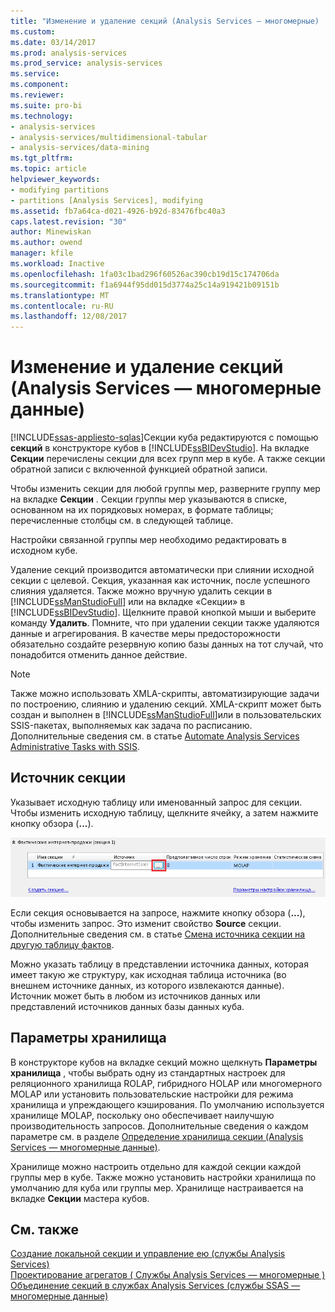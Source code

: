 ```yaml
---
title: "Изменение и удаление секций (Analysis Services — многомерные) | Документы Microsoft"
ms.custom: 
ms.date: 03/14/2017
ms.prod: analysis-services
ms.prod_service: analysis-services
ms.service: 
ms.component: 
ms.reviewer: 
ms.suite: pro-bi
ms.technology:
- analysis-services
- analysis-services/multidimensional-tabular
- analysis-services/data-mining
ms.tgt_pltfrm: 
ms.topic: article
helpviewer_keywords:
- modifying partitions
- partitions [Analysis Services], modifying
ms.assetid: fb7a64ca-d021-4926-b92d-83476fbc40a3
caps.latest.revision: "30"
author: Minewiskan
ms.author: owend
manager: kfile
ms.workload: Inactive
ms.openlocfilehash: 1fa03c1bad296f60526ac390cb19d15c174706da
ms.sourcegitcommit: f1a6944f95dd015d3774a25c14a919421b09151b
ms.translationtype: MT
ms.contentlocale: ru-RU
ms.lasthandoff: 12/08/2017
---
```

# <a name="edit-or-delete-partitions-analyisis-services---multidimensional"></a>Изменение и удаление секций (Analysis Services — многомерные данные)
[!INCLUDE[ssas-appliesto-sqlas](../../includes/ssas-appliesto-sqlas.md)]Секции куба редактируются с помощью **секций** в конструкторе кубов в [!INCLUDE[ssBIDevStudio](../../includes/ssbidevstudio-md.md)]. На вкладке **Секции** перечислены секции для всех групп мер в кубе. А также секции обратной записи с включенной функцией обратной записи.  
  
 Чтобы изменить секции для любой группы мер, разверните группу мер на вкладке **Секции** . Секции группы мер указываются в списке, основанном на их порядковых номерах, в формате таблицы; перечисленные столбцы см. в следующей таблице.  
  
 Настройки связанной группы мер необходимо редактировать в исходном кубе.  
  
 Удаление секций производится автоматически при слиянии исходной секции с целевой. Секция, указанная как источник, после успешного слияния удаляется. Также можно вручную удалить секции в [!INCLUDE[ssManStudioFull](../../includes/ssmanstudiofull-md.md)] или на вкладке «Секции» в [!INCLUDE[ssBIDevStudio](../../includes/ssbidevstudio-md.md)]. Щелкните правой кнопкой мыши и выберите команду **Удалить**. Помните, что при удалении секции также удаляются данные и агрегирования. В качестве меры предосторожности обязательно создайте резервную копию базы данных на тот случай, что понадобится отменить данное действие.  
  
> [!NOTE]  
>  Также можно использовать XMLA-скрипты, автоматизирующие задачи по построению, слиянию и удалению секций. XMLA-скрипт может быть создан и выполнен в [!INCLUDE[ssManStudioFull](../../includes/ssmanstudiofull-md.md)]или в пользовательских SSIS-пакетах, выполняемых как задача по расписанию. Дополнительные сведения см. в статье [Automate Analysis Services Administrative Tasks with SSIS](../../analysis-services/instances/automate-analysis-services-administrative-tasks-with-ssis.md).  
  
## <a name="partition-source"></a>Источник секции  
 Указывает исходную таблицу или именованный запрос для секции. Чтобы изменить исходную таблицу, щелкните ячейку, а затем нажмите кнопку обзора (**...**).  
  
 ![Исходный столбец на панели секции](../../analysis-services/multidimensional-models/media/ssas-partitionsource.png "исходный столбец на панели секции")  
  
 Если секция основывается на запросе, нажмите кнопку обзора (**...**), чтобы изменить запрос. Это изменит свойство **Source** секции. Дополнительные сведения см. в статье [Смена источника секции на другую таблицу фактов](../../analysis-services/multidimensional-models/change-a-partition-source-to-use-a-different-fact-table.md).  
  
 Можно указать таблицу в представлении источника данных, которая имеет такую же структуру, как исходная таблица источника (во внешнем источнике данных, из которого извлекаются данные). Источник может быть в любом из источников данных или представлений источников данных базы данных куба.  
  
## <a name="storage-settings"></a>Параметры хранилища  
 В конструкторе кубов на вкладке секций можно щелкнуть **Параметры хранилища** , чтобы выбрать одну из стандартных настроек для реляционного хранилища ROLAP, гибридного HOLAP или многомерного MOLAP или установить пользовательские настройки для режима хранилища и упреждающего кэширования. По умолчанию используется хранилище MOLAP, поскольку оно обеспечивает наилучшую производительность запросов. Дополнительные сведения о каждом параметре см. в разделе [Определение хранилища секции (Analysis Services — многомерные данные)](../../analysis-services/multidimensional-models/set-partition-storage-analysis-services-multidimensional.md).  
  
 Хранилище можно настроить отдельно для каждой секции каждой группы мер в кубе. Также можно установить настройки хранилища по умолчанию для куба или группы мер. Хранилище настраивается на вкладке **Секции** мастера кубов.  
  
## <a name="see-also"></a>См. также  
 [Создание локальной секции и управление ею (службы Analysis Services)](../../analysis-services/multidimensional-models/create-and-manage-a-local-partition-analysis-services.md)   
 [Проектирование агрегатов &#40; Службы Analysis Services — многомерные &#41;](../../analysis-services/multidimensional-models/designing-aggregations-analysis-services-multidimensional.md)   
 [Объединение секций в службах Analysis Services (службы SSAS — многомерные данные)](../../analysis-services/multidimensional-models/merge-partitions-in-analysis-services-ssas-multidimensional.md)  
  
  
